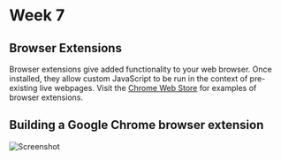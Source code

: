 # Week 7

## Browser Extensions

Browser extensions give added functionality to your web browser. Once installed, they allow custom JavaScript to be run in the context of pre-existing live webpages. Visit the [Chrome Web Store](https://chrome.google.com/webstore/category/extensions?hl=en) for examples of browser extensions.

## Building a Google Chrome browser extension

![Screenshot](http://brannondorsey.com/files/minimumwage/images/screenshot.png)

